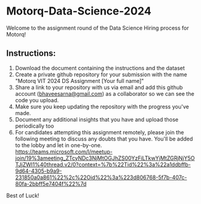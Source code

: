 # Motorq-Data-Science-2024

Welcome to the assignment round of the Data Science Hiring process for Motorq!

## Instructions:
1.  Download the document containing the instructions and the dataset
2.  Create a private github repository for your submission with the name "Motorq VIT 2024 DS Assignment [Your full name]"
3.  Share a link to your repository with us via email and add this github account (bhaveesarna@gmail.com) as a collaborator so we can see the code you upload.
4.  Make sure you keep updating the repository with the progress you've made.
5.  Document any additional insights that you have and upload those periodically too
6.  For candidates attempting this assignment remotely, please join the following meeting to discuss any doubts that you have. You'll be added to the lobby and let in one-by-one. 
https://teams.microsoft.com/l/meetup-join/19%3ameeting_ZTcyNDc3NjMtOGJhZS00YzFiLTkwYjMtZGRjNjY5OTJjZWI1%40thread.v2/0?context=%7b%22Tid%22%3a%22a1ddbffb-9d64-4305-b9a9-231850a0a861%22%2c%22Oid%22%3a%223d806768-5f7b-407c-80fa-2bbff5e7404f%22%7d

Best of Luck!
